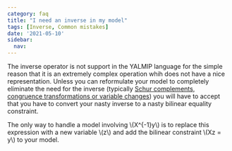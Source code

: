 ```yaml
---
category: faq
title: "I need an inverse in my model"
tags: [Inverse, Common mistakes]
date: '2021-05-10'
sidebar:
  nav:
---
```


The inverse operator is not support in the YALMIP language for the simple reason that it is an extremely complex operation whih does not have a nice representation. Unless you can reformulate your model to completely eliminate the need for the inverse (typically [Schur complements, congruence transformations or variable changes](/badsdps)) you will have to accept that you have to convert your nasty inverse to a nasty bilinear equality constraint.

The only way to handle a model involving \\(X^{-1}y\\) is to replace this expression with a new variable \\(z\\) and add the bilinear constraint \\(Xz = y\\) to your model.
